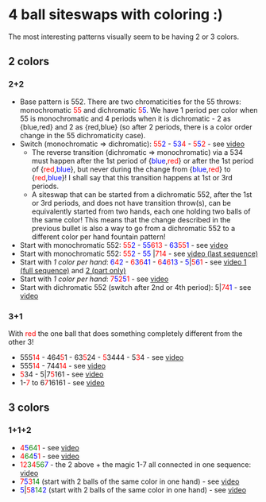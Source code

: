# 4 ball siteswaps with coloring :)

The most interesting patterns visually seem to be having 2 or 3 colors.

## 2 colors

### 2+2

- Base pattern is 552. There are two chromaticities for the 55 throws: monochromatic <span style="color:red">55</span> and dichromatic <span style="color:red">5</span><span style="color:blue">5</span>. We have 1 period per color when 55 is monochromatic and 4 periods when it is dichromatic - 2 as {blue,red} and 2 as {red,blue} (so after 2 periods, there is a color order change in the 55 dichromaticity case).
- Switch (monochromatic => dichromatic): <span style="color:red">55</span><span style="color:blue">2</span> - <span style="color:blue">53</span><span style="color:red">4</span> - <span style="color:red">5</span><span style="color:blue">5</span><span style="color:red">2</span> - see [video](https://www.instagram.com/p/CMiPdrdHxqX/)
  - The reverse transition (dichromatic => monochromatic) via a 534 must happen after the 1st period of {<span style="color:blue">blue</span>,<span style="color:red">red</span>} or after the 1st period of {<span style="color:red">red</span>,<span style="color:blue">blue</span>}, but never during the change from {<span style="color:blue">blue</span>,<span style="color:red">red</span>} to {<span style="color:red">red</span>,<span style="color:blue">blue</span>}! I shall say that this transition happens at 1st or 3rd periods.
  - A siteswap that can be started from a dichromatic 552, after the 1st or 3rd periods, and does not have transition throw(s), can be equivalently started from two hands, each one holding two balls of the same color! This means that the change described in the previous bullet is also a way to go from a dichromatic 552 to a different color per hand fountain pattern!
- Start with monochromatic 552: <span style="color:red">55</span><span style="color:blue">2</span> - <span style="color:blue">55</span><span style="color:red">613</span> - <span style="color:blue">63</span><span style="color:red">55</span><span style="color:blue">1</span> - see [video](https://www.instagram.com/p/CMfu9bJH5Rw/)
- Start with monochromatic 552: <span style="color:red">55</span><span style="color:blue">2</span> - <span style="color:blue">55</span> |<span style="color:red">714</span> - see [video (last sequence)](https://www.instagram.com/p/CMoxzEtgGrf/)
- Start with *1 color per hand*: <span style="color:blue">6</span><span style="color:red">4</span><span style="color:blue">2</span> - <span style="color:red">6</span><span style="color:blue">3</span><span style="color:red">6</span><span style="color:blue">41</span> - <span style="color:red">6</span><span style="color:blue">4</span><span style="color:red">6</span><span style="color:blue">13</span> - <span style="color:blue">5</span>|<span style="color:red">5</span><span style="color:blue">6</span><span style="color:red">1</span> - see [video 1 (full sequence)](https://www.instagram.com/p/CMkprhOncMA/) and [2 (part only)](https://www.instagram.com/p/CMdAizKA-ws/)
- Start with *1 color per hand*: <span style="color:red">7</span><span style="color:blue">5</span><span style="color:red">2</span><span style="color:blue">5</span><span style="color:red">1</span> - see [video](https://www.instagram.com/p/CLJ5nRXgbnf/)
- Start with dichromatic 552 (switch after 2nd or 4th period): 5|<span style="color:red">74</span><span style="color:blue">1</span> - see [video](https://www.instagram.com/p/CMoxzEtgGrf/)

### 3+1

With <span style="color:red">red</span> the one ball that does something completely different from the other 3!

- 555<span style="color:red">14</span> - 464<span style="color:red">5</span>1 - 63<span style="color:red">5</span>24 - <span style="color:red">5</span>3444 - 5<span style="color:red">3</span>4 - see [video](https://www.instagram.com/p/CIrfEPyAulN/)
- 555<span style="color:red">14</span> - 744<span style="color:red">14</span> - see [video](https://www.instagram.com/p/COD5XcyABKS/)
- <span style="color:red">5</span>34 - 5|7<span style="color:red">5</span>161 - see [video](https://www.instagram.com/p/CP29iqZglHK/)
- 1-<span style="color:red">7</span> to 6<span style="color:red">7</span>16161 - see [video](https://www.instagram.com/p/CP8J6XKg3-e/)

## 3 colors

### 1+1+2

- <span style="color:red">4</span><span style="color:blue">5</span><span style="color:green">64</span><span style="color:red">1</span> - see [video](https://www.instagram.com/p/CIHBr8Fg9b3/)
- <span style="color:red">4</span><span style="color:green">64</span><span style="color:blue">5</span><span style="color:red">1</span> - see [video](https://www.instagram.com/p/CJzkuglgpZG/)
- <span style="color:red">12</span><span style="color:green">3</span><span style="color:red">4</span><span style="color:green">56</span><span style="color:blue">7</span> - the 2 above + the magic 1-7 all connected in one sequence: [video](https://www.instagram.com/p/CPsmUv_APlG/)
- <span style="color:red">7</span><span style="color:blue">5</span><span style="color:red">3</span><span style="color:green">14</span> (start with 2 balls of the same color in one hand) - see [video](https://www.instagram.com/p/COv3pX7gYVt/)
- <span style="color:blue">5</span>|<span style="color:red">5</span><span style="color:blue">8</span><span style="color:green">14</span><span style="color:blue">2</span> (start with 2 balls of the same color in one hand) - see [video](https://www.instagram.com/p/COyGytNn7KT/)

